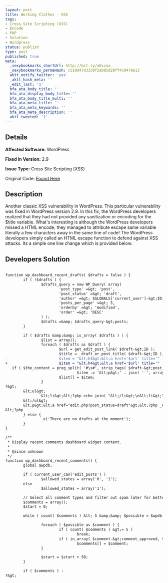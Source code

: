 ```yaml
---
layout: post
title: Working Clothes - XSS
tags:
- Cross-Site Scripting (XSS)
- Encode
- PHP
- Solution
- Wordpress
status: publish
type: post
published: true
meta:
  _sexybookmarks_shortUrl: http://bit.ly/aExzoa
  _sexybookmarks_permaHash: c510d47d3338f2ab85d28ff4c9470e13
  aktt_notify_twitter: 'yes'
  _aktt_hash_meta: ''
  _edit_last: '1'
  bfa_ata_body_title: ''
  bfa_ata_display_body_title: ''
  bfa_ata_body_title_multi: ''
  bfa_ata_meta_title: ''
  bfa_ata_meta_keywords: ''
  bfa_ata_meta_description: ''
  aktt_tweeted: '1'
---
```

## Details
__Affected Software:__ WordPress

__Fixed in Version:__  2.9

__Issue Type:__ Cross Site Scripting (XSS)

Original Code: <a title="Working Clothes" href="http://spotthevuln.com/2010/04/working-clothes/" target="_blank">Found Here</a>
## Description
Another classic XSS vulnerability in WordPress. This particular vulnerability was fixed in WordPress version 2.9. In this fix, the WordPress developers realized that they had not provided any sanitization or encoding for the $title variable. What's interesting is although the WordPress developers missed a HTML encode, they managed to attribute escape same variable literally a few characters away in the same line of code! The WordPress developers simply called an HTML escape function to defend against XSS attacks. Its a simple one line change which is provided below.
## Developers Solution
```diff

function wp_dashboard_recent_drafts( $drafts = false ) {
        if ( !$drafts ) {
                $drafts_query = new WP_Query( array(
                        'post_type' =&gt; 'post',
                        'post_status' =&gt; 'draft',
                        'author' =&gt; $GLOBALS['current_user']-&gt;ID,
                        'posts_per_page' =&gt; 5,
                        'orderby' =&gt; 'modified',
                        'order' =&gt; 'DESC'
                ) );
                $drafts =&amp; $drafts_query-&gt;posts;
        }

        if ( $drafts &amp;&amp; is_array( $drafts ) ) {
                $list = array();
                foreach ( $drafts as $draft ) {
                        $url = get_edit_post_link( $draft-&gt;ID );
                        $title = _draft_or_post_title( $draft-&gt;ID );
-                       $item = "&lt;h4&gt;&lt;a href='$url' title='" . sprintf( __( 'Edit &amp;#8220;%s&amp;#8221;' ), esc_attr( $title ) ) . "'&gt;$title&lt;/a&gt; &lt;abbr title='" . get_the_time(__('Y/m/d g:i:s A'), $draft) . "'&gt;" . get_the_time( get_option( 'date_format' ), $draft ) . '&lt;/abbr&gt;&lt;/h4&gt;';
+                       $item = "&lt;h4&gt;&lt;a href='$url' title='" . sprintf( __( 'Edit &amp;#8220;%s&amp;#8221;' ), esc_attr( $title ) ) . "'&gt;" . esc_html($title) . "&lt;/a&gt; &lt;abbr title='" . get_the_time(__('Y/m/d g:i:s A'), $draft) . "'&gt;" . get_the_time( get_option( 'date_format' ), $draft ) . '&lt;/abbr&gt;&lt;/h4&gt;';
   if ( $the_content = preg_split( '#\s#', strip_tags( $draft-&gt;post_content ), 11, PREG_SPLIT_NO_EMPTY ) )
                                $item .= '&lt;p&gt;' . join( ' ', array_slice( $the_content, 0, 10 ) ) . ( 10 &lt; count( $the_content ) ? '&amp;hellip;' : '' ) . '&lt;/p&gt;';
                        $list[] = $item;
                }
?&gt;
        &lt;ul&gt;
                &lt;li&gt;&lt;?php echo join( "&lt;/li&gt;\n&lt;li&gt;", $list ); ?&gt;&lt;/li&gt;
        &lt;/ul&gt;
        &lt;p&gt;&lt;a href="edit.php?post_status=draft"&gt;&lt;?php _e('View all'); ?&gt;&lt;/a&gt;&lt;/p&gt;
&lt;?php
        } else {
                _e('There are no drafts at the moment');
        }
}

/**
 * Display recent comments dashboard widget content.
 *
 * @since unknown
 */
function wp_dashboard_recent_comments() {
        global $wpdb;

        if ( current_user_can('edit_posts') )
                $allowed_states = array('0', '1');
        else
                $allowed_states = array('1');

        // Select all comment types and filter out spam later for better query performance.
        $comments = array();
        $start = 0;

        while ( count( $comments ) &lt; 5 &amp;&amp; $possible = $wpdb-&gt;get_results( "SELECT * FROM $wpdb-&gt;comments c LEFT JOIN $wpdb-&gt;posts p ON c.comment_post_ID = p.ID WHERE p.post_status != 'trash' ORDER BY c.comment_date_gmt DESC LIMIT $start, 50" ) ) {

                foreach ( $possible as $comment ) {
                        if ( count( $comments ) &gt;= 5 )
                                break;
                        if ( in_array( $comment-&gt;comment_approved, $allowed_states ) )
                                $comments[] = $comment;
                }

                $start = $start + 50;
        }

        if ( $comments ) :
?&gt;

```
